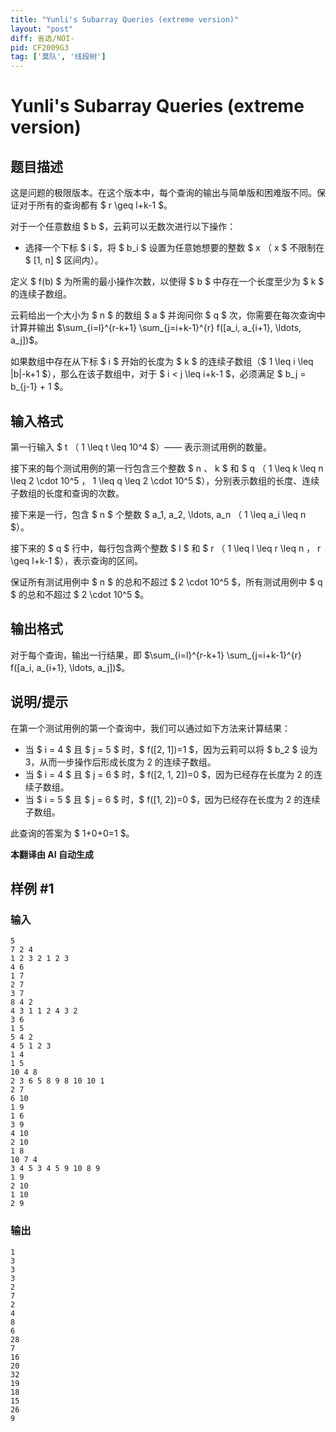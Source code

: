 ```yaml
---
title: "Yunli's Subarray Queries (extreme version)"
layout: "post"
diff: 省选/NOI-
pid: CF2009G3
tag: ['莫队', '线段树']
---
```


# Yunli's Subarray Queries (extreme version)

## 题目描述

这是问题的极限版本。在这个版本中，每个查询的输出与简单版和困难版不同。保证对于所有的查询都有 $ r \geq l+k-1 $。

对于一个任意数组 $ b $，云莉可以无数次进行以下操作：

- 选择一个下标 $ i $，将 $ b_i $ 设置为任意她想要的整数 $ x $（$ x $ 不限制在 $ [1, n] $ 区间内）。

定义 $ f(b) $ 为所需的最小操作次数，以使得 $ b $ 中存在一个长度至少为 $ k $ 的连续子数组。

云莉给出一个大小为 $ n $ 的数组 $ a $ 并询问你 $ q $ 次，你需要在每次查询中计算并输出 $\sum_{i=l}^{r-k+1} \sum_{j=i+k-1}^{r} f([a_i, a_{i+1}, \ldots, a_j])$。

如果数组中存在从下标 $ i $ 开始的长度为 $ k $ 的连续子数组（$ 1 \leq i \leq |b|-k+1 $），那么在该子数组中，对于 $ i < j \leq i+k-1 $，必须满足 $ b_j = b_{j-1} + 1 $。

## 输入格式

第一行输入 $ t $（$ 1 \leq t \leq 10^4 $）—— 表示测试用例的数量。

接下来的每个测试用例的第一行包含三个整数 $ n $、$ k $ 和 $ q $（$ 1 \leq k \leq n \leq 2 \cdot 10^5 $，$ 1 \leq q \leq 2 \cdot 10^5 $），分别表示数组的长度、连续子数组的长度和查询的次数。

接下来是一行，包含 $ n $ 个整数 $ a_1, a_2, \ldots, a_n $（$ 1 \leq a_i \leq n $）。

接下来的 $ q $ 行中，每行包含两个整数 $ l $ 和 $ r $（$ 1 \leq l \leq r \leq n $，$ r \geq l+k-1 $），表示查询的区间。

保证所有测试用例中 $ n $ 的总和不超过 $ 2 \cdot 10^5 $，所有测试用例中 $ q $ 的总和不超过 $ 2 \cdot 10^5 $。

## 输出格式

对于每个查询，输出一行结果，即 $\sum_{i=l}^{r-k+1} \sum_{j=i+k-1}^{r} f([a_i, a_{i+1}, \ldots, a_j])$。

## 说明/提示

在第一个测试用例的第一个查询中，我们可以通过如下方法来计算结果：

- 当 $ i = 4 $ 且 $ j = 5 $ 时，$ f([2, 1])=1 $，因为云莉可以将 $ b_2 $ 设为 3，从而一步操作后形成长度为 2 的连续子数组。
- 当 $ i = 4 $ 且 $ j = 6 $ 时，$ f([2, 1, 2])=0 $，因为已经存在长度为 2 的连续子数组。
- 当 $ i = 5 $ 且 $ j = 6 $ 时，$ f([1, 2])=0 $，因为已经存在长度为 2 的连续子数组。

此查询的答案为 $ 1+0+0=1 $。

 **本翻译由 AI 自动生成**

## 样例 #1

### 输入

```
5
7 2 4
1 2 3 2 1 2 3
4 6
1 7
2 7
3 7
8 4 2
4 3 1 1 2 4 3 2
3 6
1 5
5 4 2
4 5 1 2 3
1 4
1 5
10 4 8
2 3 6 5 8 9 8 10 10 1
2 7
6 10
1 9
1 6
3 9
4 10
2 10
1 8
10 7 4
3 4 5 3 4 5 9 10 8 9
1 9
2 10
1 10
2 9
```

### 输出

```
1
3
3
3
2
7
2
4
8
6
28
7
16
20
32
19
18
15
26
9
```

